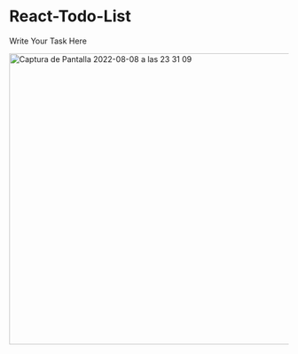 # React-Todo-List
Write Your Task Here

<img width="525" alt="Captura de Pantalla 2022-08-08 a las 23 31 09" src="https://user-images.githubusercontent.com/77374408/183525879-a2e390ee-ec29-444c-b845-6778f3deb114.png">
